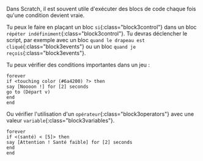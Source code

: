 Dans Scratch, il est souvent utile d'exécuter des blocs de code chaque fois qu'une condition devient vraie.

Tu peux le faire en plaçant un bloc `si`{:class="block3control"} dans un bloc `répéter indéfiniment`{:class="block3control"}. Tu devras déclencher le script, par exemple avec un bloc `quand le drapeau est cliqué`{:class="block3events"} ou un bloc `quand je reçois`{:class="block3events"}.

Tu peux vérifier des conditions importantes dans un jeu :

```blocks3
forever
if <touching color (#6a4200) ?> then
say [Noooon !] for [2] seconds
go to (Départ v)
end
end
```

Ou vérifier l'utilisation d'un `opérateur`{:class="block3operators"} avec une valeur `variable`{:class="block3variables"}.

```blocks3
forever
if <(santé) < [5]> then
say [Attention ! Santé faible] for [2] seconds
end
end
```


